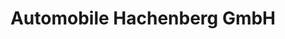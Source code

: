---
title: "Automobile Hachenberg GmbH"
url: /lindlar/automobile-hachenberg-gmbh/
shop: Autowerkstatt
---
